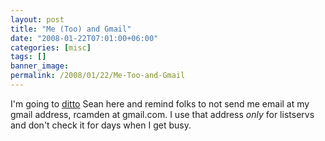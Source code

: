 ```yaml
---
layout: post
title: "Me (Too) and Gmail"
date: "2008-01-22T07:01:00+06:00"
categories: [misc]
tags: []
banner_image: 
permalink: /2008/01/22/Me-Too-and-Gmail
---
```


I'm going to <a href="http://corfield.org/blog/index.cfm/do/blog.entry/entry/Me_and_Gmail">ditto</a> Sean here and remind folks to not send me email at my gmail address, rcamden at gmail.com. I use that address <i>only</i> for listservs and don't check it for days when I get busy.